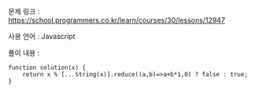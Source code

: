 문제 링크 : https://school.programmers.co.kr/learn/courses/30/lessons/12947

사용 언어 : Javascript

풀이 내용 :

```
function solution(x) {
    return x % [...String(x)].reduce((a,b)=>a+b*1,0) ? false : true;
}
```